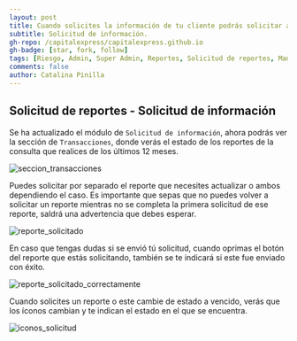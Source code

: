 ```yaml
---
layout: post
title: Cuando solicites la información de tu cliente podrás solicitar además los reportes de cesión y compra y venta.
subtitle: Solicitud de información.
gh-repo: /capitalexpress/capitalexpress.github.io
gh-badge: [star, fork, follow]
tags: [Riesgo, Admin, Super Admin, Reportes, Solicitud de reportes, Mantenedores, Compra, Venta, Cesion]
comments: false
author: Catalina Pinilla
---
```


## Solicitud de reportes  - Solicitud de información

Se ha actualizado el módulo de `Solicitud de información`, ahora podrás ver la sección de `Transacciones`, donde verás el estado de los reportes de la consulta que realices de los últimos 12 meses.

![seccion_transacciones](https://cdn.capitalexpress.cl/img/seccion_transacciones.png)

Puedes solicitar por separado el reporte que necesites actualizar o ambos dependiendo el caso. Es importante que sepas que no puedes volver a solicitar un reporte mientras no se completa la primera solicitud de ese reporte, saldrá una advertencia que debes esperar.

![reporte_solicitado](https://cdn.capitalexpress.cl/img/reporte_solicitado.png)

En caso que tengas dudas si se envió tú solicitud, cuando oprimas el botón del reporte que estás solicitando, también se te indicará si este fue enviado con éxito.

![reporte_solicitado_correctamente](https://cdn.capitalexpress.cl/img/reporte_solicitado_correctamente.png)


Cuando solicites un reporte o este cambie de estado a vencido, verás que los íconos cambian y te indican el estado en el que se encuentra.

![iconos_solicitud](https://cdn.capitalexpress.cl/img/iconos_solciitud.png)

